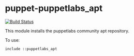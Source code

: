 puppet-puppetlabs\_apt
=====================
[![Build Status](https://travis-ci.org/puppetlabs-operations/puppet-puppetlabs_apt.svg?branch=master)](https://travis-ci.org/puppetlabs-operations/puppet-puppetlabs_apt)

This module installs the puppetlabs community apt repository.

To use:
```puppet
include ::puppetlabs_apt
```
